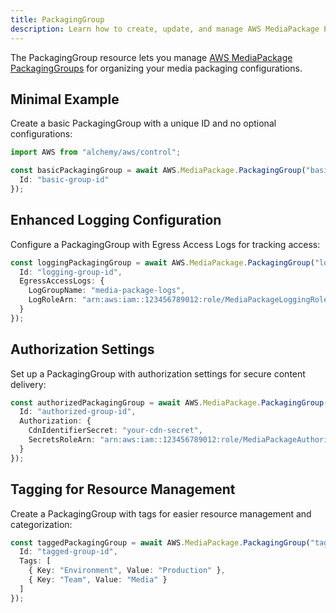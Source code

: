 ```yaml
---
title: PackagingGroup
description: Learn how to create, update, and manage AWS MediaPackage PackagingGroups using Alchemy Cloud Control.
---
```



The PackagingGroup resource lets you manage [AWS MediaPackage PackagingGroups](https://docs.aws.amazon.com/mediapackage/latest/userguide/) for organizing your media packaging configurations.

## Minimal Example

Create a basic PackagingGroup with a unique ID and no optional configurations:

```ts
import AWS from "alchemy/aws/control";

const basicPackagingGroup = await AWS.MediaPackage.PackagingGroup("basic-packaging-group", {
  Id: "basic-group-id"
});
```

## Enhanced Logging Configuration

Configure a PackagingGroup with Egress Access Logs for tracking access:

```ts
const loggingPackagingGroup = await AWS.MediaPackage.PackagingGroup("logging-packaging-group", {
  Id: "logging-group-id",
  EgressAccessLogs: {
    LogGroupName: "media-package-logs",
    LogRoleArn: "arn:aws:iam::123456789012:role/MediaPackageLoggingRole"
  }
});
```

## Authorization Settings

Set up a PackagingGroup with authorization settings for secure content delivery:

```ts
const authorizedPackagingGroup = await AWS.MediaPackage.PackagingGroup("authorized-packaging-group", {
  Id: "authorized-group-id",
  Authorization: {
    CdnIdentifierSecret: "your-cdn-secret",
    SecretsRoleArn: "arn:aws:iam::123456789012:role/MediaPackageAuthorizationRole"
  }
});
```

## Tagging for Resource Management

Create a PackagingGroup with tags for easier resource management and categorization:

```ts
const taggedPackagingGroup = await AWS.MediaPackage.PackagingGroup("tagged-packaging-group", {
  Id: "tagged-group-id",
  Tags: [
    { Key: "Environment", Value: "Production" },
    { Key: "Team", Value: "Media" }
  ]
});
```
